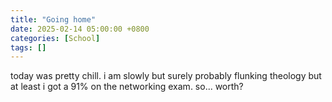 ```yaml
---
title: "Going home"
date: 2025-02-14 05:00:00 +0800
categories: [School]
tags: []
---
```


today was pretty chill. i am slowly but surely probably flunking theology but at least i got a 91% on the networking exam. so... worth?